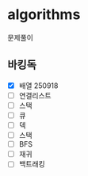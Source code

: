 # algorithms
문제풀이

## 바킹독
- [x] 배열 250918
- [ ] 연결리스트
- [ ] 스택
- [ ] 큐
- [ ] 덱
- [ ] 스택
- [ ] BFS
- [ ] 재귀 
- [ ] 백트래킹 
